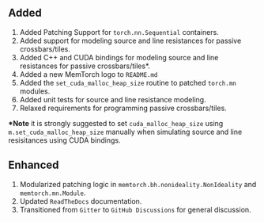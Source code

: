 ## Added

1. Added Patching Support for `torch.nn.Sequential` containers.
2. Added support for modeling source and line resistances for passive crossbars/tiles.
3. Added C++ and CUDA bindings for modeling source and line resistances for passive crossbars/tiles\*.
4. Added a new MemTorch logo to `README.md`
5. Added the `set_cuda_malloc_heap_size` routine to patched `torch.mn` modules.
6. Added unit tests for source and line resistance modeling.
7. Relaxed requirements for programming passive crossbars/tiles.

**\*Note** it is strongly suggested to set `cuda_malloc_heap_size` using `m.set_cuda_malloc_heap_size` manually when simulating source and line resisitances using CUDA bindings.

## Enhanced

1. Modularized patching logic in `memtorch.bh.nonideality.NonIdeality` and `memtorch.mn.Module`.
2. Updated `ReadTheDocs` documentation.
3. Transitioned from `Gitter` to `GitHub Discussions` for general discussion.
